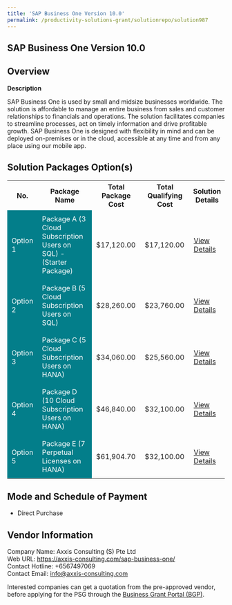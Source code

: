```yaml
---
title: 'SAP Business One Version 10.0'
permalink: /productivity-solutions-grant/solutionrepo/solution987
---
```


## SAP Business One Version 10.0

## Overview

**Description**

SAP Business One is used by small and midsize businesses worldwide. The solution is affordable to manage an entire business from sales and customer relationships to financials and operations. The solution facilitates companies to streamline processes, act on timely information and drive profitable growth. SAP Business One is designed with flexibility in mind and can be deployed on-premises or in the cloud, accessible at any time and from any place using our mobile app.

## Solution Packages Option(s)

<table>
<tr>
<th><b>No.</b></th>
<th><b>Package Name</b></th>
<th><b>Total Package Cost</b></th>
<th><b>Total Qualifying Cost</b></th>
<th><b>Solution Details</b></th>
</tr>
<tr>
<td style='padding: 10px; background-color: #037E8A; color: #FFFFFF;'>Option 1</td>
<td style='padding: 10px; background-color: #037E8A; color: #FFFFFF;'>Package A (3 Cloud Subscription Users on SQL) - (Starter Package)</td>
<td style='padding: 10px;'>$17,120.00</td>
<td style='padding: 10px;'>$17,120.00</td>
<td style='padding: 10px;'><a href='/images/psg/Axxis_SAP_Business_Desensitised_Annex_3_Part1.pdf' target='_blank'>View Details</a></td>
</tr>
<tr>
<td style='padding: 10px; background-color: #037E8A; color: #FFFFFF;'>Option 2</td>
<td style='padding: 10px; background-color: #037E8A; color: #FFFFFF;'>Package B (5 Cloud Subscription Users on SQL)</td>
<td style='padding: 10px;'>$28,260.00</td>
<td style='padding: 10px;'>$23,760.00</td>
<td style='padding: 10px;'><a href='/images/psg/Axxis_SAP_Business_Desensitised_Annex_3_Part2.pdf' target='_blank'>View Details</a></td>
</tr>
<tr>
<td style='padding: 10px; background-color: #037E8A; color: #FFFFFF;'>Option 3</td>
<td style='padding: 10px; background-color: #037E8A; color: #FFFFFF;'>Package C (5 Cloud Subscription Users on HANA)</td>
<td style='padding: 10px;'>$34,060.00</td>
<td style='padding: 10px;'>$25,560.00</td>
<td style='padding: 10px;'><a href='/images/psg/Axxis_SAP_Business_Desensitised_Annex_3_Part3.pdf' target='_blank'>View Details</a></td>
</tr>
<tr>
<td style='padding: 10px; background-color: #037E8A; color: #FFFFFF;'>Option 4</td>
<td style='padding: 10px; background-color: #037E8A; color: #FFFFFF;'>Package D (10 Cloud Subscription Users on HANA)</td>
<td style='padding: 10px;'>$46,840.00</td>
<td style='padding: 10px;'>$32,100.00</td>
<td style='padding: 10px;'><a href='/images/psg/Axxis_SAP_Business_Desensitised_Annex_3_Part4.pdf' target='_blank'>View Details</a></td>
</tr>
<tr>
<td style='padding: 10px; background-color: #037E8A; color: #FFFFFF;'>Option 5</td>
<td style='padding: 10px; background-color: #037E8A; color: #FFFFFF;'>Package E (7 Perpetual Licenses on HANA)</td>
<td style='padding: 10px;'>$61,904.70</td>
<td style='padding: 10px;'>$32,100.00</td>
<td style='padding: 10px;'><a href='/images/psg/Axxis_SAP_Business_Desensitised_Annex_3_Part5.pdf' target='_blank'>View Details</a></td>
</tr>
</table>

## Mode and Schedule of Payment

 - Direct Purchase

## Vendor Information

 Company Name: Axxis Consulting (S) Pte Ltd<br>Web URL: https://axxis-consulting.com/sap-business-one/ <br>Contact Hotline: +6567497069 <br>Contact Email: info@axxis-consulting.com <br>

Interested companies can get a quotation from the pre-approved vendor, before applying for the PSG through the <a href='https://www.businessgrants.gov.sg/' target='_blank' rel='noopener'>Business Grant Portal (BGP)</a>.

<script src="/jquery/resize-tables.js"></script>
